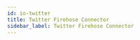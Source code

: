 ```yaml
---
id: io-twitter
title: Twitter Firehose Connector
sidebar_label: Twitter Firehose Connector
---
```


